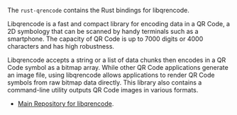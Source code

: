 The `rust-qrencode` contains the Rust bindings for libqrencode.

Libqrencode is a fast and compact library for encoding data in a QR Code, a 2D symbology that can be scanned by handy terminals such as a smartphone. The capacity of QR Code is up to 7000 digits or 4000 characters and has high robustness.

Libqrencode accepts a string or a list of data chunks then encodes in a QR Code symbol as a bitmap array. While other QR Code applications generate an image file, using libqrencode allows applications to render QR Code symbols from raw bitmap data directly. This library also contains a command-line utility outputs QR Code images in various formats.

- [Main Repository for libqrencode](https://github.com/fukuchi/libqrencode).
